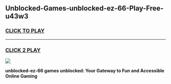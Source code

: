 
## Unblocked-Games-unblocked-ez-66-Play-Free-u43w3
<h3>
<a href="https://premium76.site?title=unblocked-ez-66&ref=12A">CLICK TO PLAY</a></h3>
<hr>

<h3>
<a href="https://premium76.site?title=unblocked-ez-66&ref=12A">CLICK 2 PLAY</a>
  
</h3>

<a href="https://premium76.site?title=unblocked-ez-66&ref=12A"><img src="https://clearcache.store/games.png"></a>


**unblocked-ez-66 games unblocked: Your Gateway to Fun and Accessible Online Gaming**
